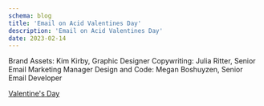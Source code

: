 ```yaml
---
schema: blog
title: 'Email on Acid Valentines Day'
description: 'Email on Acid Valentines Day'
date: 2023-02-14
---
```


Brand Assets: Kim Kirby, Graphic Designer
Copywriting: Julia Ritter, Senior Email Marketing Manager
Design and Code: Megan Boshuyzen, Senior Email Developer

[Valentine's Day](https://parcel.io/e/1043eb1f-ee25-47cf-bf09-9f0d3e03eecd?parts=html&default-part=html&preview-size=500&theme=parcel-dark&layout=preview)